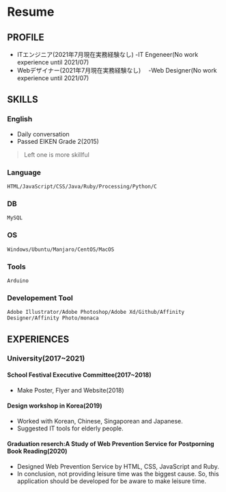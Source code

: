 # Resume
## PROFILE
* ITエンジニア(2021年7月現在実務経験なし)
  -IT Engeneer(No work experience until 2021/07)
* Webデザイナー(2021年7月現在実務経験なし)
　-Web Designer(No work experience until 2021/07)

## SKILLS
### English
* Daily conversation
* Passed EIKEN Grade 2(2015)

> Left one is more skillful
### Language
```
HTML/JavaScript/CSS/Java/Ruby/Processing/Python/C
```
### DB
```
MySQL
```
### OS
```
Windows/Ubuntu/Manjaro/CentOS/MacOS
```
### Tools
```
Arduino
```
### Developement Tool
```
Adobe Illustrator/Adobe Photoshop/Adobe Xd/Github/Affinity Designer/Affinity Photo/monaca
```
## EXPERIENCES
### University(2017~2021)
<!-- 
・海外でデザインワークショップやった
・学際の実行委員会をやっていた
・
 -->

#### School Festival Executive Committee(2017~2018)
* Make Poster, Flyer and Website(2018)

#### Design workshop in Korea(2019)
* Worked with Korean, Chinese, Singaporean and Japanese.
* Suggested IT tools for elderly people.

#### Graduation reserch:A Study of Web Prevention Service for Postporning Book Reading(2020)
* Designed Web Prevention Service by HTML, CSS, JavaScript and Ruby.
* In conclusion, not providing leisure time was the biggest cause. So, this application should be developed for be aware to make leisure time.
